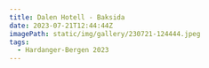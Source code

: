 ```yaml
---
title: Dalen Hotell - Baksida
date: 2023-07-21T12:44:44Z
imagePath: static/img/gallery/230721-124444.jpeg
tags:
  - Hardanger-Bergen 2023
---
```

